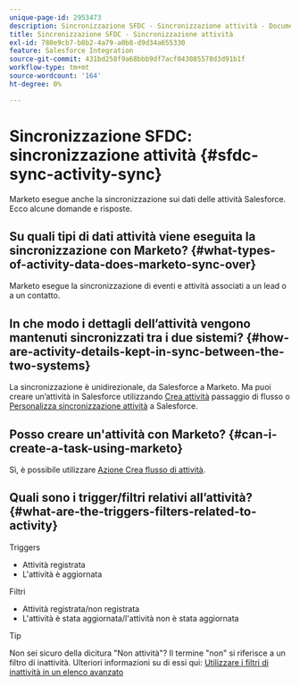 ```yaml
---
unique-page-id: 2953473
description: Sincronizzazione SFDC - Sincronizzazione attività - Documenti Marketo - Documentazione del prodotto
title: Sincronizzazione SFDC - Sincronizzazione attività
exl-id: 780e9cb7-b8b2-4a79-a0b8-d9d34a655330
feature: Salesforce Integration
source-git-commit: 431bd258f9a68bbb9df7acf043085578d3d91b1f
workflow-type: tm+mt
source-wordcount: '164'
ht-degree: 0%

---
```


# Sincronizzazione SFDC: sincronizzazione attività {#sfdc-sync-activity-sync}

Marketo esegue anche la sincronizzazione sui dati delle attività Salesforce. Ecco alcune domande e risposte.

## Su quali tipi di dati attività viene eseguita la sincronizzazione con Marketo? {#what-types-of-activity-data-does-marketo-sync-over}

Marketo esegue la sincronizzazione di eventi e attività associati a un lead o a un contatto.

## In che modo i dettagli dell’attività vengono mantenuti sincronizzati tra i due sistemi? {#how-are-activity-details-kept-in-sync-between-the-two-systems}

La sincronizzazione è unidirezionale, da Salesforce a Marketo. Ma puoi creare un’attività in Salesforce utilizzando [Crea attività](/help/marketo/product-docs/core-marketo-concepts/smart-campaigns/salesforce-flow-actions/create-task.md) passaggio di flusso o [Personalizza sincronizzazione attività](/help/marketo/product-docs/crm-sync/salesforce-sync/setup/optional-steps/customize-activities-sync.md) a Salesforce.

## Posso creare un&#39;attività con Marketo? {#can-i-create-a-task-using-marketo}

Sì, è possibile utilizzare [Azione Crea flusso di attività](/help/marketo/product-docs/core-marketo-concepts/smart-campaigns/salesforce-flow-actions/create-task.md).

## Quali sono i trigger/filtri relativi all’attività? {#what-are-the-triggers-filters-related-to-activity}

Triggers

* Attività registrata
* L&#39;attività è aggiornata

Filtri

* Attività registrata/non registrata
* L&#39;attività è stata aggiornata/l&#39;attività non è stata aggiornata

>[!TIP]
>
>Non sei sicuro della dicitura &quot;Non attività&quot;? Il termine &quot;non&quot; si riferisce a un filtro di inattività. Ulteriori informazioni su di essi qui: [Utilizzare i filtri di inattività in un elenco avanzato](/help/marketo/product-docs/core-marketo-concepts/smart-lists-and-static-lists/using-smart-lists/use-inactivity-filters-in-a-smart-list.md)
